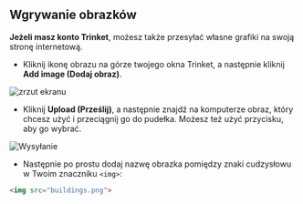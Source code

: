 ## Wgrywanie obrazków

**Jeżeli masz konto Trinket**, możesz także przesyłać własne grafiki na swoją stronę internetową.

+ Kliknij ikonę obrazu na górze twojego okna Trinket, a następnie kliknij **Add image (Dodaj obraz)**.

![zrzut ekranu](images/story-upload.png)

+ Kliknij **Upload (Prześlij)**, a następnie znajdź na komputerze obraz, który chcesz użyć i przeciągnij go do pudełka. Możesz też użyć przycisku, aby go wybrać.

![Wysyłanie](images/upload-image.png)

+ Następnie po prostu dodaj nazwę obrazka pomiędzy znaki cudzysłowu w Twoim znaczniku `<img>`:

```html
<img src="buildings.png">
```